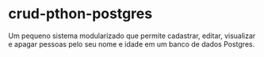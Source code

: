 # crud-pthon-postgres
 Um pequeno sistema modularizado que permite cadastrar, editar, visualizar e apagar pessoas pelo seu nome e idade em um banco de dados Postgres.
